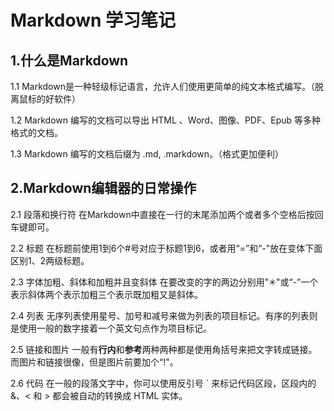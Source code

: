 Markdown 学习笔记
=====  
1.什么是Markdown
---
1.1 Markdown是一种轻级标记语言，允许人们使用更简单的纯文本格式编写。（脱离鼠标的好软件）

1.2 Markdown 编写的文档可以导出 HTML 、Word、图像、PDF、Epub 等多种格式的文档。

1.3 Markdown 编写的文档后缀为 .md, .markdown。（格式更加便利）

2.Markdown编辑器的日常操作
------
2.1 段落和换行符
在Markdown中直接在一行的末尾添加两个或者多个空格后按回车键即可。

2.2 标题
在标题前使用1到6个#号对应于标题1到6，或者用“=”和“-"放在变体下面区别1、2两级标题。

2.3 字体加粗、斜体和加粗并且变斜体
在要改变的字的两边分别用"✳"或“-”一个表示斜体两个表示加粗三个表示既加粗又是斜体。

2.4 列表
无序列表使用星号、加号和减号来做为列表的项目标记。有序的列表则是使用一般的数字接着一个英文句点作为项目标记。

2.5 链接和图片
一般有**行内**和**参考**两种两种都是使用角括号来把文字转成链接。而图片和链接很像，但是图片前要加个“!"。

2.6 代码
在一般的段落文字中，你可以使用反引号 ` 来标记代码区段，区段内的 &、< 和 > 都会被自动的转换成 HTML 实体。

